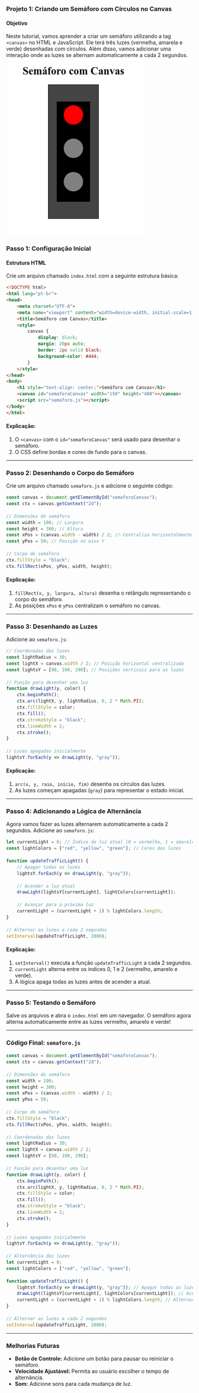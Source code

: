 ### Projeto 1: Criando um Semáforo com Círculos no Canvas

#### Objetivo
Neste tutorial, vamos aprender a criar um semáforo utilizando a tag `<canvas>` no HTML e JavaScript. Ele terá três luzes (vermelha, amarela e verde) desenhadas com círculos. Além disso, vamos adicionar uma interação onde as luzes se alternam automaticamente a cada 2 segundos.

![](../../img/semaforo.png)

### Passo 1: Configuração Inicial

#### Estrutura HTML

Crie um arquivo chamado `index.html` com a seguinte estrutura básica:

```html
<!DOCTYPE html>
<html lang="pt-br">
<head>
    <meta charset="UTF-8">
    <meta name="viewport" content="width=device-width, initial-scale=1.0">
    <title>Semáforo com Canvas</title>
    <style>
        canvas {
            display: block;
            margin: 20px auto;
            border: 2px solid black;
            background-color: #444;
        }
    </style>
</head>
<body>
    <h1 style="text-align: center;">Semáforo com Canvas</h1>
    <canvas id="semaforoCanvas" width="150" height="400"></canvas>
    <script src="semaforo.js"></script>
</body>
</html>
```

#### Explicação:
1. O `<canvas>` com o `id="semaforoCanvas"` será usado para desenhar o semáforo.
2. O CSS define bordas e cores de fundo para o canvas.

---

### Passo 2: Desenhando o Corpo do Semáforo

Crie um arquivo chamado `semaforo.js` e adicione o seguinte código:

```javascript
const canvas = document.getElementById("semaforoCanvas");
const ctx = canvas.getContext("2d");

// Dimensões do semáforo
const width = 100; // Largura
const height = 300; // Altura
const xPos = (canvas.width - width) / 2; // Centraliza horizontalmente
const yPos = 50; // Posição no eixo Y

// Corpo do semáforo
ctx.fillStyle = "black";
ctx.fillRect(xPos, yPos, width, height);
```

#### Explicação:
1. `fillRect(x, y, largura, altura)` desenha o retângulo representando o corpo do semáforo.
2. As posições `xPos` e `yPos` centralizam o semáforo no canvas.

---

### Passo 3: Desenhando as Luzes

Adicione ao `semaforo.js`:

```javascript
// Coordenadas das luzes
const lightRadius = 30;
const lightX = canvas.width / 2; // Posição horizontal centralizada
const lightsY = [90, 190, 290]; // Posições verticais para as luzes

// Função para desenhar uma luz
function drawLight(y, color) {
    ctx.beginPath();
    ctx.arc(lightX, y, lightRadius, 0, 2 * Math.PI);
    ctx.fillStyle = color;
    ctx.fill();
    ctx.strokeStyle = "black";
    ctx.lineWidth = 2;
    ctx.stroke();
}

// Luzes apagadas inicialmente
lightsY.forEach(y => drawLight(y, "gray"));
```

#### Explicação:
1. `arc(x, y, raio, início, fim)` desenha os círculos das luzes.
2. As luzes começam apagadas (`gray`) para representar o estado inicial.

---

### Passo 4: Adicionando a Lógica de Alternância

Agora vamos fazer as luzes alternarem automaticamente a cada 2 segundos. Adicione ao `semaforo.js`:

```javascript
let currentLight = 0; // Índice da luz atual (0 = vermelho, 1 = amarelo, 2 = verde)
const lightColors = ["red", "yellow", "green"]; // Cores das luzes

function updateTrafficLight() {
    // Apagar todas as luzes
    lightsY.forEach(y => drawLight(y, "gray"));

    // Acender a luz atual
    drawLight(lightsY[currentLight], lightColors[currentLight]);

    // Avançar para a próxima luz
    currentLight = (currentLight + 1) % lightColors.length;
}

// Alternar as luzes a cada 2 segundos
setInterval(updateTrafficLight, 2000);
```

#### Explicação:
1. `setInterval()` executa a função `updateTrafficLight` a cada 2 segundos.
2. `currentLight` alterna entre os índices 0, 1 e 2 (vermelho, amarelo e verde).
3. A lógica apaga todas as luzes antes de acender a atual.

---

### Passo 5: Testando o Semáforo

Salve os arquivos e abra o `index.html` em um navegador. O semáforo agora alterna automaticamente entre as luzes vermelho, amarelo e verde!

---

### Código Final: `semaforo.js`

```javascript
const canvas = document.getElementById("semaforoCanvas");
const ctx = canvas.getContext("2d");

// Dimensões do semáforo
const width = 100;
const height = 300;
const xPos = (canvas.width - width) / 2;
const yPos = 50;

// Corpo do semáforo
ctx.fillStyle = "black";
ctx.fillRect(xPos, yPos, width, height);

// Coordenadas das luzes
const lightRadius = 30;
const lightX = canvas.width / 2;
const lightsY = [90, 190, 290];

// Função para desenhar uma luz
function drawLight(y, color) {
    ctx.beginPath();
    ctx.arc(lightX, y, lightRadius, 0, 2 * Math.PI);
    ctx.fillStyle = color;
    ctx.fill();
    ctx.strokeStyle = "black";
    ctx.lineWidth = 2;
    ctx.stroke();
}

// Luzes apagadas inicialmente
lightsY.forEach(y => drawLight(y, "gray"));

// Alternância das luzes
let currentLight = 0;
const lightColors = ["red", "yellow", "green"];

function updateTrafficLight() {
    lightsY.forEach(y => drawLight(y, "gray")); // Apagar todas as luzes
    drawLight(lightsY[currentLight], lightColors[currentLight]); // Acender luz atual
    currentLight = (currentLight + 1) % lightColors.length; // Alternar luz
}

// Alternar as luzes a cada 2 segundos
setInterval(updateTrafficLight, 2000);
```

---

### Melhorias Futuras

- **Botão de Controle:** Adicione um botão para pausar ou reiniciar o semáforo.
- **Velocidade Ajustável:** Permita ao usuário escolher o tempo de alternância.
- **Som:** Adicione sons para cada mudança de luz.
